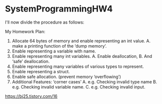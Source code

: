 # SystemProgrammingHW4

I'll now divide the procedure as follows:

My Homework Plan:
1. Allocate 64 bytes of memory and enable representing an int value.
    A. make a printing function of the ‘dump memory’.
2. Enable representing a variable with name.
3. Enable representing many int variables.
    A. Enable deallocation,
    B. And ‘safe’ deallocation.
4. Enable representing many variables of various types to represent.
5. Enable representing a struct.
6. Enable safe allocation. (prevent memory ‘overflowing’)
7. Additional Features: ‘corner cases’
    A. e.g. Checking invalid type name
    B. e.g. Checking invalid variable name.
    C. e.g. Checking invalid input.

https://bj25.tistory.com/16
